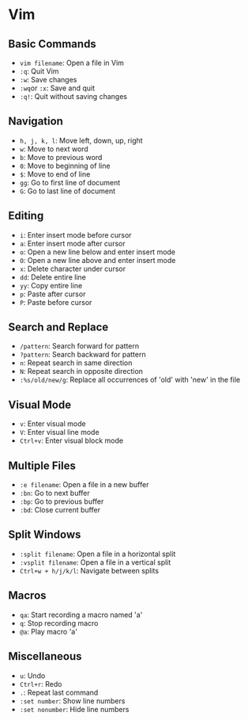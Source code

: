 # Vim

## Basic Commands

* `vim filename`: Open a file in Vim
* `:q`: Quit Vim
* `:w`: Save changes
* `:wq`or `:x`: Save and quit
* `:q!`: Quit without saving changes

## Navigation

* `h, j, k, l`: Move left, down, up, right
* `w`: Move to next word
* `b`: Move to previous word
* `0`: Move to beginning of line
* `$`: Move to end of line
* `gg`: Go to first line of document
* `G`: Go to last line of document

## Editing

* `i`: Enter insert mode before cursor
* `a`: Enter insert mode after cursor
* `o`: Open a new line below and enter insert mode
* `O`: Open a new line above and enter insert mode
* `x`: Delete character under cursor
* `dd`: Delete entire line
* `yy`: Copy entire line
* `p`: Paste after cursor
* `P`: Paste before cursor

## Search and Replace

* `/pattern`: Search forward for pattern
* `?pattern`: Search backward for pattern
* `n`: Repeat search in same direction
* `N`: Repeat search in opposite direction
* `:%s/old/new/g`: Replace all occurrences of 'old' with 'new' in the file

## Visual Mode

* `v`: Enter visual mode
* `V`: Enter visual line mode
* `Ctrl+v`: Enter visual block mode

## Multiple Files

* `:e filename`: Open a file in a new buffer
* `:bn`: Go to next buffer
* `:bp`: Go to previous buffer
* `:bd`: Close current buffer

## Split Windows

* `:split filename`: Open a file in a horizontal split
* `:vsplit filename`: Open a file in a vertical split
* `Ctrl+w + h/j/k/l`: Navigate between splits

## Macros

* `qa`: Start recording a macro named 'a'
* `q`: Stop recording macro
* `@a`: Play macro 'a'

## Miscellaneous

* `u`: Undo
* `Ctrl+r`: Redo
* `.`: Repeat last command
* `:set number`: Show line numbers
* `:set nonumber`: Hide line numbers
